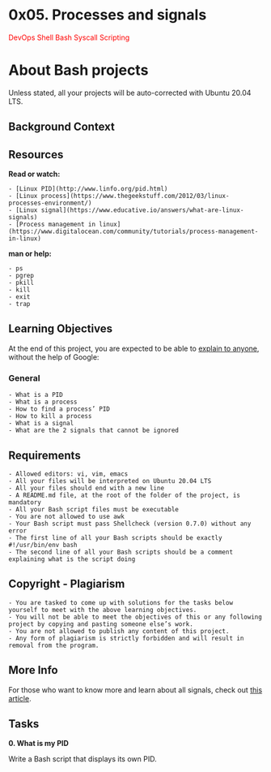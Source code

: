 # 0x05. Processes and signals

<span style="color: red"> DevOps Shell Bash Syscall Scripting  </span>

# About Bash projects 

Unless stated, all your projects will be auto-corrected with Ubuntu 20.04 LTS.

## Background Context


## Resources

**Read or watch:**

	- [Linux PID](http://www.linfo.org/pid.html)
	- [Linux process](https://www.thegeekstuff.com/2012/03/linux-processes-environment/)
	- [Linux signal](https://www.educative.io/answers/what-are-linux-signals)
	- [Process management in linux](https://www.digitalocean.com/community/tutorials/process-management-in-linux)


**man or help:**

	- ps
	- pgrep
	- pkill
	- kill
	- exit
	- trap

## Learning Objectives

At the end of this project, you are expected to be able to [explain to anyone](https://fs.blog/feynman-learning-technique/), without the help of Google:

### General

	- What is a PID
	- What is a process
	- How to find a process’ PID
	- How to kill a process
	- What is a signal
	- What are the 2 signals that cannot be ignored

## Requirements

	- Allowed editors: vi, vim, emacs
	- All your files will be interpreted on Ubuntu 20.04 LTS
	- All your files should end with a new line
	- A README.md file, at the root of the folder of the project, is mandatory
	- All your Bash script files must be executable
	- You are not allowed to use awk
	- Your Bash script must pass Shellcheck (version 0.7.0) without any error
	- The first line of all your Bash scripts should be exactly #!/usr/bin/env bash
	- The second line of all your Bash scripts should be a comment explaining what is the script doing

## Copyright - Plagiarism

	- You are tasked to come up with solutions for the tasks below yourself to meet with the above learning objectives.
	- You will not be able to meet the objectives of this or any following project by copying and pasting someone else’s work. 
	- You are not allowed to publish any content of this project.
	- Any form of plagiarism is strictly forbidden and will result in removal from the program.

## More Info

For those who want to know more and learn about all signals, check out [this article](https://www.computerhope.com/unix/signals.htm).

## Tasks

**0. What is my PID**

Write a Bash script that displays its own PID.
